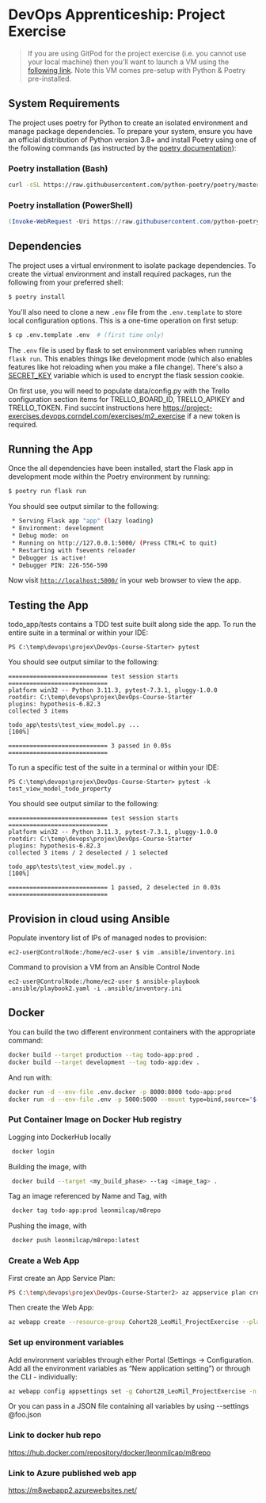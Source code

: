 # DevOps Apprenticeship: Project Exercise

> If you are using GitPod for the project exercise (i.e. you cannot use your local machine) then you'll want to launch a VM using the [following link](https://gitpod.io/#https://github.com/CorndelWithSoftwire/DevOps-Course-Starter). Note this VM comes pre-setup with Python & Poetry pre-installed.

## System Requirements

The project uses poetry for Python to create an isolated environment and manage package dependencies. To prepare your system, ensure you have an official distribution of Python version 3.8+ and install Poetry using one of the following commands (as instructed by the [poetry documentation](https://python-poetry.org/docs/#system-requirements)):

### Poetry installation (Bash)

```bash
curl -sSL https://raw.githubusercontent.com/python-poetry/poetry/master/install-poetry.py | python -
```

### Poetry installation (PowerShell)

```powershell
(Invoke-WebRequest -Uri https://raw.githubusercontent.com/python-poetry/poetry/master/install-poetry.py -UseBasicParsing).Content | python -
```

## Dependencies

The project uses a virtual environment to isolate package dependencies. To create the virtual environment and install required packages, run the following from your preferred shell:

```bash
$ poetry install
```

You'll also need to clone a new `.env` file from the `.env.template` to store local configuration options. This is a one-time operation on first setup:

```bash
$ cp .env.template .env  # (first time only)
```

The `.env` file is used by flask to set environment variables when running `flask run`. This enables things like development mode (which also enables features like hot reloading when you make a file change). There's also a [SECRET_KEY](https://flask.palletsprojects.com/en/1.1.x/config/#SECRET_KEY) variable which is used to encrypt the flask session cookie.

On first use, you will need to populate data/config.py with the Trello configuration section items for TRELLO_BOARD_ID, TRELLO_APIKEY and TRELLO_TOKEN. Find succint instructions here https://project-exercises.devops.corndel.com/exercises/m2_exercise if a new token is required.

## Running the App

Once the all dependencies have been installed, start the Flask app in development mode within the Poetry environment by running:
```bash
$ poetry run flask run
```

You should see output similar to the following:
```bash
 * Serving Flask app "app" (lazy loading)
 * Environment: development
 * Debug mode: on
 * Running on http://127.0.0.1:5000/ (Press CTRL+C to quit)
 * Restarting with fsevents reloader
 * Debugger is active!
 * Debugger PIN: 226-556-590
```
Now visit [`http://localhost:5000/`](http://localhost:5000/) in your web browser to view the app.

## Testing the App

todo_app/tests contains a TDD test suite built along side the app.  To run the entire suite in a terminal or within your IDE: 

    PS C:\temp\devops\projex\DevOps-Course-Starter> pytest

You should see output similar to the following:

    ============================ test session starts ============================ 
    platform win32 -- Python 3.11.3, pytest-7.3.1, pluggy-1.0.0
    rootdir: C:\temp\devops\projex\DevOps-Course-Starter
    plugins: hypothesis-6.82.3
    collected 3 items

    todo_app\tests\test_view_model.py ...                                                                                                                                                                    [100%] 

    ============================ 3 passed in 0.05s ============================ 

To run a specific test of the suite in a terminal or within your IDE: 

    PS C:\temp\devops\projex\DevOps-Course-Starter> pytest -k test_view_model_todo_property 

You should see output similar to the following:

    ============================ test session starts ============================ 
    platform win32 -- Python 3.11.3, pytest-7.3.1, pluggy-1.0.0
    rootdir: C:\temp\devops\projex\DevOps-Course-Starter
    plugins: hypothesis-6.82.3
    collected 3 items / 2 deselected / 1 selected

    todo_app\tests\test_view_model.py .                                                                                                                                                                      [100%] 

    ============================ 1 passed, 2 deselected in 0.03s ============================ 

## Provision in cloud using Ansible 

Populate inventory list of IPs of managed nodes to provision:

    ec2-user@ControlNode:/home/ec2-user $ vim .ansible/inventory.ini

Command to provision a VM from an Ansible Control Node

    ec2-user@ControlNode:/home/ec2-user $ ansible-playbook .ansible/playbook2.yaml -i .ansible/inventory.ini


## Docker

You can build the two different environment containers with the appropriate command:
```bash
docker build --target production --tag todo-app:prod .
docker build --target development --tag todo-app:dev .
```
And run with:
```bash
docker run -d --env-file .env.docker -p 8000:8000 todo-app:prod
docker run -d --env-file .env -p 5000:5000 --mount type=bind,source="$(pwd)"/todo_app,target=/app/todo_app todo-app:dev 
```

### Put Container Image on Docker Hub registry

Logging into DockerHub locally
```bash 
 docker login
 ```

Building the image, with
```bash 
 docker build --target <my_build_phase> --tag <image_tag> .
```

Tag an image referenced by Name and Tag, with
```bash 
 docker tag todo-app:prod leonmilcap/m8repo
```

Pushing the image, with
```bash 
 docker push leonmilcap/m8repo:latest
 ```

 ### Create a Web App

 First create an App Service Plan: 
 ```bash
 PS C:\temp\devops\projex\DevOps-Course-Starter2> az appservice plan create --resource-group Cohort28_LeoMil_ProjectExercise -n M8appservice_plan_name2 --sku B1 --is-linux
 ```
Then create the Web App: 
```bash 
az webapp create --resource-group Cohort28_LeoMil_ProjectExercise --plan M8appservice_plan_name2 --name M8webapp2 --deployment-container-image-name docker.io/leonmilcap/m8repo:latest
```
### Set up environment variables

Add environment variables through either Portal (Settings -> Configuration.  Add all the environment variables as “New application setting”) or through the CLI - individually:
```bash
az webapp config appsettings set -g Cohort28_LeoMil_ProjectExercise -n M8webapp2 --settings FLASK_APP=todo_app/app.
```
Or you can pass in a JSON file containing all variables by using --settings @foo.json


### Link to docker hub repo

https://hub.docker.com/repository/docker/leonmilcap/m8repo

### Link to Azure published web app

https://m8webapp2.azurewebsites.net/